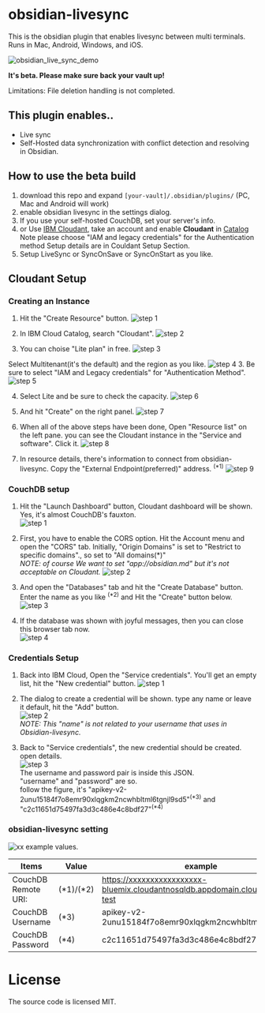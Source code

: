 # obsidian-livesync

This is the obsidian plugin that enables livesync between multi terminals.  
Runs in Mac, Android, Windows, and iOS.

<!-- <div><video controls src="https://user-images.githubusercontent.com/45774780/137352386-a274736d-a38b-4069-ac41-759c73e36a23.mp4"  muted="false"></video></div> -->

![obsidian_live_sync_demo](https://user-images.githubusercontent.com/45774780/137355323-f57a8b09-abf2-4501-836c-8cb7d2ff24a3.gif)


**It's beta. Please make sure back your vault up!**

Limitations: File deletion handling is not completed.

## This plugin enables..

-   Live sync
-   Self-Hosted data synchronization with conflict detection and resolving in Obsidian.

## How to use the beta build

1.  download this repo and expand `[your-vault]/.obsidian/plugins/` (PC, Mac and Android will work)
1.  enable obsidian livesync in the settings dialog.
1.  If you use your self-hosted CouchDB, set your server's info.
1.  or Use [IBM Cloudant](https://www.ibm.com/cloud/cloudant), take an account and enable **Cloudant** in [Catalog](https://cloud.ibm.com/catalog#services)  
    Note please choose "IAM and legacy credentials" for the Authentication method
    Setup details are in Couldant Setup Section.
1.  Setup LiveSync or SyncOnSave or SyncOnStart as you like.

## Cloudant Setup

### Creating an Instance

1. Hit the "Create Resource" button.
   ![step 1](./instruction_images/cloudant_1.png)

1. In IBM Cloud Catalog, search "Cloudant".
   ![step 2](instruction_images/cloudant_2.png)

1. You can choise "Lite plan" in free.
   ![step 3](instruction_images/cloudant_3.png)

Select Multitenant(it's the default) and the region as you like.
![step 4](instruction_images/cloudant_4.png) 3. Be sure to select "IAM and Legacy credentials" for "Authentication Method".
![step 5](instruction_images/cloudant_5.png)

4. Select Lite and be sure to check the capacity.
   ![step 6](instruction_images/cloudant_6.png)

5. And hit "Create" on the right panel.
   ![step 7](instruction_images/cloudant_7.png)

6. When all of the above steps have been done, Open "Resource list" on the left pane. you can see the Cloudant instance in the "Service and software". Click it.
   ![step 8](instruction_images/cloudant_8.png)

7. In resource details, there's information to connect from obsidian-livesync.
   Copy the "External Endpoint(preferred)" address. <sup>(\*1)</sup>
   ![step 9](instruction_images/cloudant_9.png)

### CouchDB setup

1.  Hit the "Launch Dashboard" button, Cloudant dashboard will be shown.
    Yes, it's almost CouchDB's fauxton.  
    ![step 1](instruction_images/couchdb_1.png)

1.  First, you have to enable the CORS option.
    Hit the Account menu and open the "CORS" tab.
    Initially, "Origin Domains" is set to "Restrict to specific domains"., so set to "All domains(\*)"  
    _NOTE: of course We want to set "app://obsidian.md" but it's not acceptable on Cloudant._
    ![step 2](instruction_images/couchdb_2.png)

1.  And open the "Databases" tab and hit the "Create Database" button.
    Enter the name as you like <sup>(\*2)</sup> and Hit the "Create" button below.  
    ![step 3](instruction_images/couchdb_3.png)

1.  If the database was shown with joyful messages, then you can close this browser tab now.  
    ![step 4](instruction_images/couchdb_4.png)

### Credentials Setup

1.  Back into IBM Cloud, Open the "Service credentials". You'll get an empty list, hit the "New credential" button.
    ![step 1](instruction_images/credentials_1.png)

1.  The dialog to create a credential will be shown.
    type any name or leave it default, hit the "Add" button.  
    ![step 2](instruction_images/credentials_2.png)  
    _NOTE: This "name" is not related to your username that uses in Obsidian-livesync._

1.  Back to "Service credentials", the new credential should be created.  
    open details.  
    ![step 3](instruction_images/credentials_3.png)  
    The username and password pair is inside this JSON.  
    "username" and "password" are so.  
    follow the figure, it's
    "apikey-v2-2unu15184f7o8emr90xlqgkm2ncwhbltml6tgnjl9sd5"<sup>(\*3)</sup> and "c2c11651d75497fa3d3c486e4c8bdf27"<sup>(\*4)</sup>

### obsidian-livesync setting

![xx](instruction_images/obsidian_sync_1.png)
example values.

| Items               | Value       | example                                                                     |
| ------------------- | ----------- | --------------------------------------------------------------------------- |
| CouchDB Remote URI: | (\*1)/(\*2) | https://xxxxxxxxxxxxxxxxx-bluemix.cloudantnosqldb.appdomain.cloud/sync-test |
| CouchDB Username    | (\*3)       | apikey-v2-2unu15184f7o8emr90xlqgkm2ncwhbltml6tgnjl9sd5                      |
| CouchDB Password    | (\*4)       | c2c11651d75497fa3d3c486e4c8bdf27                                            |

# License
The source code is licensed MIT.